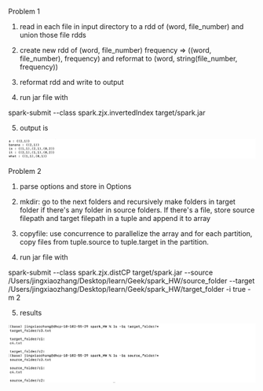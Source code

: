 Problem 1

1. read in each file in input directory to a rdd of (word, file_number) and union those file rdds

2. create new rdd of (word, file_number) frequency => ((word, file_number), frequency) and reformat to (word, string(file_number, frequency))

3. reformat rdd and write to output

4. run jar file with 

spark-submit --class spark.zjx.invertedIndex target/spark.jar

5. output is 

![image info](p1.png)


Problem 2

1. parse options and store in Options

2. mkdir: go to the next folders and recursively make folders in target folder if there's any folder in source folders. If there's a file, store source filepath and target filepath in a tuple and append it to array

3. copyfile: use concurrence to parallelize the array and for each partition, copy files from tuple.source to tuple.target in the partition.

4. run jar file with

spark-submit --class spark.zjx.distCP target/spark.jar --source /Users/jingxiaozhang/Desktop/learn/Geek/spark_HW/source_folder --target /Users/jingxiaozhang/Desktop/learn/Geek/spark_HW/target_folder -i true -m 2

5. results

![image info](p2.png) 

